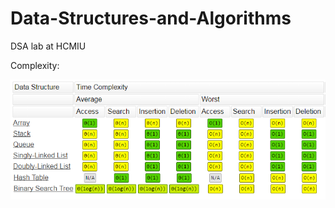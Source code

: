 # Data-Structures-and-Algorithms
DSA lab at HCMIU


Complexity:

![Complexity ](https://github.com/nguyenquivinhquang/Data-Structures-and-Algorithms/blob/main/complexity.png)


